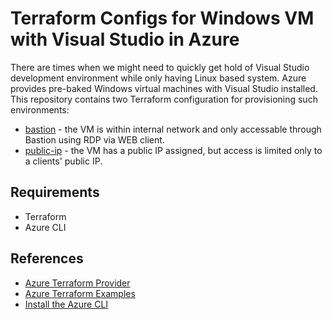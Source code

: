 # Terraform Configs for Windows VM with Visual Studio in Azure

There are times when we might need to quickly get hold of Visual Studio development environment while only having Linux based system. Azure provides pre-baked Windows virtual machines with Visual Studio installed. This repository contains two Terraform configuration for provisioning such environments:

- [bastion](bastion/README.md) - the VM is within internal network and only accessable through Bastion using RDP via WEB client.
- [public-ip](public-op/README.md) - the VM has a public IP assigned, but access is limited only to a clients' public IP.

## Requirements

- Terraform
- Azure CLI

## References

- [Azure Terraform Provider](https://www.terraform.io/docs/providers/azurerm/index.html)
- [Azure Terraform Examples](https://github.com/terraform-providers/terraform-provider-azurerm/tree/master/examples)
- [Install the Azure CLI](https://docs.microsoft.com/en-us/cli/azure/install-azure-cli?view=azure-cli-latest)
